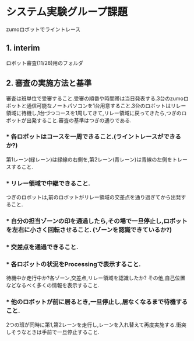 # システム実験グループ課題

zumoロボットでライントレース

## 1. interim

ロボット審査(11/28)用のフォルダ

## 2. 審査の実施方法と基準

審査は班単位で受審すること.受審の順番や時間帯は当日発表する.3台のzumoロボットと通信可能なノートパソコンを1台用意すること.3台のロボットはリレー領域に待機し,1台づつコースを1周してきて,リレー領域に戻ってきたら,つぎのロボットが出発すること.審査の基準はつぎの通りである. 

### * 各ロボットはコースを一周できること.(ライントレースができるか?) 

第1レーン(緑レーン)は緑線の右側を,第2レーン(青レーン)は青線の左側をトレースすること.

### * リレー領域で中継できること. 

つぎのロボットは,前のロボットがリレー領域の交差点を通り過ぎてから出発すること. 

### * 自分の担当ゾーンの印を通過したら,その場で一旦停止し,ロボットを左右に小さく回転させること. (ゾーンを認識できているか?) 

### * 交差点を通過できること. 

### * 各ロボットの状況をProcessingで表示すること. 

待機中か走行中か?各ゾーン,交差点,リレー領域を認識したか?
その他,自己位置などなるべく多くの情報を表示すること.

### * 他のロボットが前に居るとき,一旦停止し,居なくなるまで待機すること. 

2つの班が同時に第1,第2レーンを走行し,レーンを入れ替えて再度実施する.衝突しそうなときは手前で一旦停止すること.
